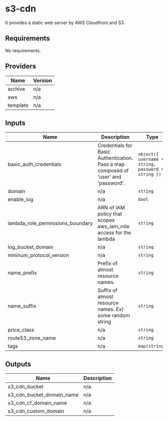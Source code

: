 # s3-cdn
It provides a static web server by AWS Cloudfront and S3.

## Requirements

No requirements.

## Providers

| Name | Version |
|------|---------|
| archive | n/a |
| aws | n/a |
| template | n/a |

## Inputs

| Name | Description | Type | Default | Required |
|------|-------------|------|---------|:--------:|
| basic\_auth\_credentials | Credentials for Basic Authentication. Pass a map composed of 'user' and 'password'. | `object({ username = string, password = string })` | `null` | no |
| domain | n/a | `string` | `null` | no |
| enable\_log | n/a | `bool` | `false` | no |
| lambda\_role\_permissions\_boundary | ARN of IAM policy that scopes aws\_iam\_role access for the lambda | `string` | `null` | no |
| log\_bucket\_domain | n/a | `string` | `null` | no |
| mininum\_protocol\_version | n/a | `string` | `"TLSv1"` | no |
| name\_prefix | Prefix of almost resource names. | `string` | n/a | yes |
| name\_suffix | Suffix of almost resource names. Ex) some random string | `string` | n/a | yes |
| price\_class | n/a | `string` | `"PriceClass_100"` | no |
| route53\_zone\_name | n/a | `string` | `null` | no |
| tags | n/a | `map(string)` | `{}` | no |

## Outputs

| Name | Description |
|------|-------------|
| s3\_cdn\_bucket | n/a |
| s3\_cdn\_bucket\_domain\_name | n/a |
| s3\_cdn\_cf\_domain\_name | n/a |
| s3\_cdn\_custom\_domain | n/a |
